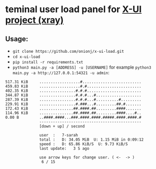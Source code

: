 # teminal user load panel for [X-UI project (xray)](https://github.com/vaxilu/x-ui)


## Usage:
- `git clone https://github.com/onionj/x-ui-load.git`
- `cd x-ui-load`
- `pip install -r requirements.txt`
- `python3 main.py -a [ADDRESS] -u [USERNAME]` for example `python3 main.py -a http://127.0.0.1:54321 -u admin`: 


```
517.31 KiB     ..................#..........................
459.83 KiB     ..................#.#........................
402.35 KiB     ................#.#.#........................
344.87 KiB     ................#.#.#...#....................
287.39 KiB     ................#.#.#...#..........#.........
229.91 KiB     ................#.###...#.........##.#.......
172.43 KiB     ...............##.####.##.........####.......
114.96 KiB     ...............##.####.##.........####....#..
0.00 B         ..####.####...###.####.####.#####.####.####.#
               ---------------------------------------------
               [down + up] / second
               
               user  :   7-sarah
               total :   D: 34.05 MiB  U: 1.15 MiB in 0:09:12
               speed :   D: 65.86 KiB/S  U: 9.73 KiB/S
               last update:   3 S ago

               use arrow keys for change user. ( <-  -> )
                6 / 15
```
